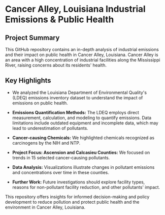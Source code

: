 # Cancer Alley, Louisiana Industrial Emissions & Public Health

## Project Summary

This GitHub repository contains an in-depth analysis of industrial emissions and their impact on public health in Cancer Alley, Louisiana. Cancer Alley is an area with a high concentration of industrial facilities along the Mississippi River, raising concerns about its residents' health.

## Key Highlights

- We analyzed the Louisiana Department of Environmental Quality's (LDEQ) emissions inventory dataset to understand the impact of emissions on public health.

- **Emissions Quantification Methods:** The LDEQ employs direct measurement, calculation, and modeling to quantify emissions. Data limitations include outdated equipment and incomplete data, which may lead to underestimation of pollutants.

- **Cancer-causing Chemicals:** We highlighted chemicals recognized as carcinogens by the NIH and NTP.

- **Project Focus: Ascension and Calcasieu Counties:** We focused on trends in 15 selected cancer-causing pollutants.

- **Data Analysis:** Visualizations illustrate changes in pollutant emissions and concentrations over time in these counties.

- **Further Work:** Future investigations should explore facility types, reasons for non-pollutant facility reduction, and other pollutants' impact.

This repository offers insights for informed decision-making and policy development to reduce pollution and protect public health and the environment in Cancer Alley, Louisiana.

